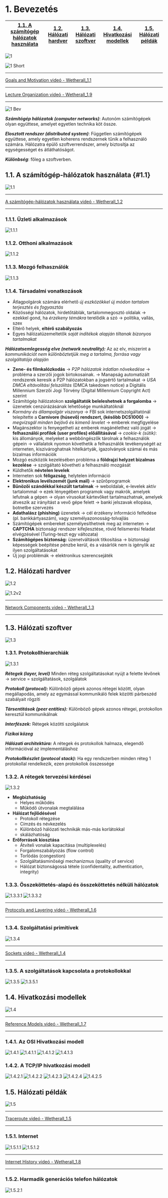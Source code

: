 # 1. Bevezetés

|[1.1. A számítógép hálózatok használata](#11-a-számítógép-hálózatok-használata-11) | [1.2. Hálózati hardver](#12-hálózati-hardver) | [1.3. Hálózati szoftver](#13-hálózati-szoftver) | [1.4. Hivatkozási modellek](#14-hivatkozási-modellek) | [1.5. Hálózati példák](#15-hálózati-példák) |
|---|---|---|---|---|

![1](images/1.jpg)

![1 Short](images/1.png)

----

[Goals and Motivation videó - Wetherall_1.1](https://mediaplayer.pearsoncmg.com/_ph_cc_ecs_set.title.1-1_Goals_and_Motivation__/ph/streaming/esm/tanenbaum5e_videonotes/1_1_goals_motivation_cn5e.m4v)

----

[Lecture Organization videó - Wetherall_1.9](https://mediaplayer.pearsoncmg.com/_ph_cc_ecs_set.title.1-9_Lecture_Outline__/ph/streaming/esm/tanenbaum5e_videonotes/1_9_lecture_outline_cn5e.m4v)

----

![1 Bev](images/1.Bev.jpg)

***Számítógép hálózatok (computer networks)***:
Autonóm számítógépek olyan együttese, amelyet egyetlen technika köt össze.

***Elosztott rendszer (distributed system)***:
Független számítógépek együttese, amely egyetlen koherens rendszernek tűnik a felhasználó számára. Hálózatra épülő szoftverrendszer, amely biztosítja az egységességet és átláthatóságot.

***Különbség***:
főleg a szoftverben.

## 1.1. A számítógép-hálózatok használata {#1.1}

![1.1](images/1.1.png)

----

[A számítógép-hálózatok használata videó - Wetherall_1.2](https://mediaplayer.pearsoncmg.com/_ph_cc_ecs_set.title.1-2_Uses_of_Networks__/ph/streaming/esm/tanenbaum5e_videonotes/1_2_network_uses_cn5e.m4v)

----

### 1.1.1. Üzleti alkalmazások

![1.1.1](images/1.1.1.jpg)

### 1.1.2. Otthoni alkalmazások

![1.1.2](images/1.1.2.jpg)

### 1.1.3. Mozgó felhasználók

![1.1.3](images/1.1.3.jpg)

### 1.1.4. Társadalmi vonatkozások

* Átlagpolgárok számára elérhető *új eszközökkel új módon tartalom terjesztés és fogyasztás*
* Közösségi hálózatok, hirdetőtáblák, tartalommegosztó oldalak -> ezekkel gond, ha *érzékeny témákra* terelődik a szó -> politika, vallás, szex
* Eltérő helyek, **eltérő szabályozás**
* Egyes hálózatüzemeltetők *saját indítékok alapján tiltanak bizonyos tartalmakat*

***Hálózatsemlegesség elve (network neutrality):***
Az az elv, miszerint a *kommunikációt nem különböztetjük meg a tartalma, forrása vagy szolgáltatója alapján*

* **Zene- és filmkalózkodás** -> *P2P hálózatok irdatlan növekedése* -> probléma a szerzői jogok birtokosainak. -> Manapság automatizált rendszerek keresik a P2P hálózatokban a jogsértő tartalmakat -> *USA DMCA eltávolítási felszólítás* (DMCA takedown notice) a Digitális Millennium Szerzői Jogi Törvény (Digital Millennium Copyright Act) szerint
* Számítógép hálózatokon **szolgáltatók beleleshetnek a forgalomba** -> üzenetek cenzúrázásának lehetősége munkáltatóknál
* *Kormány és állampolgár viszonya* -> FBI sok internetszolgáltatónál telepítette a **Carnivore (húsevő) rendszert, (később DCS1000)** -> *megvizsgál minden bejövő és kimenő levelet* -> emberek megfigyelése
* Magánszektor is fenyegetheti az emberek magánélethez való jogát -> **felhasználói profilok (user profiles) előállításával** -> *cookie-k (sütik)*: kis állományok, melyeket a webböngészők tárolnak a felhasználók gépein -> vállalatok nyomon követhetik a felhasználók tevékenységét az interneten, kiszivároghatnak hitelkártyák, igazolványok számai és más bizalmas információk
* Mozgó eszközök kezelésében probléma a **földrajzi helyzet bizalmas kezelése** -> szolgáltató követheti a felhasználó mozgását
* Küldhetők **névtelen levelek**
* Interneten sok **féligazság**, helytelen információ
* **Elektronikus levélszemét (junk mail)** -> szűrőprogramok
* **Bűnözői szándékkal készült tartalmak** -> weboldalak, e-levelek aktív tartalommal -> ezek lényegében programok vagy makrók, amelyek lefutnak a gépen -> olyan vírusokat kártevőket tartalmazhatnak, amelyek átveszik az irányítást a vevő gépe felett -> banki jelszavak ellopása, botnetbe szervezés
* **Adathalász (phishing)** üzenetek -> cél érzékeny információ felfedése (pl. bankkártyaszám), vagy személyazonosság-tolvajlás
* Számítógépek embereket személyesíthetnek meg az interneten -> **CAPTCHA** biztonsági rendszer kifejlesztése, rövid felismerési feladat elvégzésével (Turing-teszt egy változata)
* **Számítógépes biztonság:** üzenetváltások titkosítása -> biztonsági képességek beépítése pénzbe kerül, és a vásárlók nem is igénylik az ilyen szolgáltatásokat
* Új jogi problémák -> elektronikus szerencsejáték

## 1.2. Hálózati hardver

![1.2](images/1.2.png)

![1.2v2](images/1.2.jpg)

----

[Network Components videó - Wetherall_1.3](https://mediaplayer.pearsoncmg.com/_ph_cc_ecs_set.title.1-3_Network_Components__/ph/streaming/esm/tanenbaum5e_videonotes/1_3_network_components_cn5e.m4v)

----

## 1.3. Hálózati szoftver

![1.3](images/1.3.png)

### 1.3.1. Protokollhierarchiák

![1.3.1](images/1.3.1.jpg)

***Rétegek (layer, level)***
Minden réteg szolgáltatásokat nyújt a felette lévőnek -> service = szolgáltatások, szolgálatok

***Protokoll (protocol):***
Különböző gépek azonos rétegei között, olyan megállapodás, amely az egymással kommunikáló felek közötti párbeszéd szabályait rögzíti

***Társentitások (peer entities):***
Különböző gépek azonos rétegei, protokollon keresztül kommunikálnak

***Interfészek:***
Rétegek közötti szolgálatok

***Fizikai közeg***

***Hálózati architektúra:***
A rétegek és protokollok halmaza, elegendő információval az implementáláshoz

***Protokollkészlet (protocol stack):***
Ha egy rendszerben minden réteg 1 protokollal rendelkezik, ezen protokollok összessége

### 1.3.2. A rétegek tervezési kérdései

![1.3.2](images/1.3.2.jpg)

* **Megbízhatóság**
  * Helyes működés
  * Működő útvonalak megtalálása
* **Hálózat fejlődésével**
  * Protokoll rétegzése
  * Címzés és névkezelés
  * Különböző hálózati technikák más-más korlátokkal
  * skálázhatóság
* **Erőforrások kiosztása**
  * Átviteli vonalak kapacitása (multiplexelés)
  * Forgalomszabályozás (flow control)
  * Torlódás (congestion)
  * Szolgáltatásminőségi mechanizmus (quality of service)
  * Hálózat biztonságossá tétele (confidentality, authentication, integrity)

### 1.3.3. Összeköttetés-alapú és összeköttetés nélküli hálózatok

![1.3.3.1](images/1.3.3.1.jpg)
![1.3.3.2](images/1.3.3.2.jpg)

----

[Protocols and Layering videó - Wetherall_1.6](https://mediaplayer.pearsoncmg.com/_ph_cc_ecs_set.title.1-6_Protocols_and_Layers__/ph/streaming/esm/tanenbaum5e_videonotes/1_6_protocol_layers_cn5e.m4v)

----

### 1.3.4. Szolgáltatási primitívek

![1.3.4](images/1.3.4.jpg)

----

[Sockets videó - Wetherall_1.4](https://mediaplayer.pearsoncmg.com/_ph_cc_ecs_set.title.1-4_Sockets__/ph/streaming/esm/tanenbaum5e_videonotes/1_4_sockets_cn5e.m4v)

----

### 1.3.5. A szolgáltatások kapcsolata a protokollokkal

![1.3.5](images/1.3.5.jpg)
![1.3.5.1](images/1.3.5.1.jpg)

## 1.4. Hivatkozási modellek

![1.4](images/1.4.jpg)

----

[Reference Models videó - Wetherall_1.7](https://mediaplayer.pearsoncmg.com/_ph_cc_ecs_set.title.1-7_Reference_Models__/ph/streaming/esm/tanenbaum5e_videonotes/1_7_reference_layers_cn5e.m4v)

----

### 1.4.1. Az OSI Hivatkozási modell

![1.4.1](images/1.4.1.jpg)
![1.4.1.1](images/1.4.1.1.jpg)
![1.4.1.2](images/1.4.1.2.jpg)
![1.4.1.3](images/1.4.1.3.jpg)

### 1.4.2. A TCP/IP hivatkozási modell

![1.4.2.1](images/1.4.2.1.jpg)
![1.4.2.2](images/1.4.2.2.jpg)
![1.4.2.3](images/1.4.2.3.jpg)
![1.4.2.4](images/1.4.2.4.jpg)
![1.4.2.5](images/1.4.2.5.png)

## 1.5. Hálózati példák

![1.5](images/1.5.png)

----

[Traceroute videó - Wetherall_1.5](https://mediaplayer.pearsoncmg.com/_ph_cc_ecs_set.title.1-5_Traceroute__/ph/streaming/esm/tanenbaum5e_videonotes/1_5_traceroute_cn5e.m4v)

----

### 1.5.1. Internet

![1.5.1.1](images/1.5.1.1.jpg)
![1.5.1.2](images/1.5.1.2.jpg)

----

[Internet History videó - Wetherall_1.8](https://mediaplayer.pearsoncmg.com/_ph_cc_ecs_set.title.1-8_History_of_the_Internet__/ph/streaming/esm/tanenbaum5e_videonotes/1_8_internet_history_cn5e.m4v)

----

### 1.5.2. Harmadik generációs telefon hálózatok

![1.5.2.1](images/1.5.2.1.jpg)
